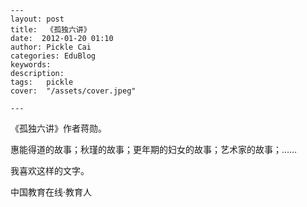 
    ---
    layout: post  
    title:  《孤独六讲》  
    date:  2012-01-20 01:10  
    author: Pickle Cai  
    categories: EduBlog  
    keywords: 
    description:   
    tags:	pickle   
    cover:  "/assets/cover.jpeg"  

    ---  
    
 《孤独六讲》作者蒋勋。

惠能得道的故事；秋瑾的故事；更年期的妇女的故事；艺术家的故事；……

我喜欢这样的文字。		

		    
 中国教育在线·教育人


